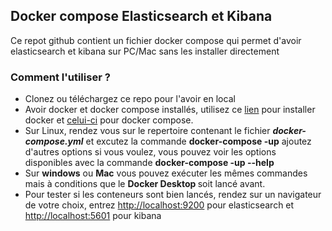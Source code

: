 <h2>Docker compose Elasticsearch et Kibana</h2>
<p>Ce repot github contient un fichier docker compose qui permet d'avoir elasticsearch et kibana sur PC/Mac sans les installer directement</p>

<h3>Comment l'utiliser ?</h3>
<ul>
    <li>Clonez ou téléchargez ce repo pour l'avoir en local</li>
    <li>Avoir docker et docker compose installés, utilisez ce <a href="https://docs.docker.com/engine/install">lien</a> pour installer docker et <a href="https://docs.docker.com/compose/install/">celui-ci</a> pour docker compose.</li>
    <li>
    Sur Linux, rendez vous sur le repertoire contenant le fichier <b><i>docker-compose.yml</i></b> et excutez la commande <b>docker-compose -up</b> ajoutez d'autres options si vous voulez, vous pouvez voir les options disponibles avec la commande <b>docker-compose -up --help</b>
    </li>
    <li>
     Sur <b>windows</b> ou <b>Mac</b> vous pouvez exécuter les mêmes commandes mais à conditions que le <b>Docker Desktop </b> soit lancé avant.
    </li>
    <li>
      Pour tester si les conteneurs sont bien lancés, rendez sur un navigateur de votre choix, entrez <a href="http://localhost:9200">http://localhost:9200</a> pour elasticsearch et <a href="http://localhost:5601">http://localhost:5601</a>
      pour kibana
    </li>
</ul>